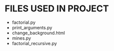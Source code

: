 # FILES USED IN PROJECT

- factorial.py
- print_arguments.py
- change_background.html
- mines.py
- factorial_recursive.py